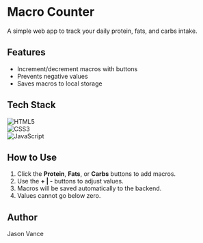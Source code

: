 # Macro Counter

A simple web app to track your daily protein, fats, and carbs intake.

## Features
- Increment/decrement macros with buttons
- Prevents negative values
- Saves macros to local storage

## Tech Stack
![HTML5](https://img.shields.io/badge/HTML5-E34F26?style=for-the-badge&logo=html5&logoColor=white)  
![CSS3](https://img.shields.io/badge/CSS3-1572B6?style=for-the-badge&logo=css3&logoColor=white)  
![JavaScript](https://img.shields.io/badge/JavaScript-F7DF1E?style=for-the-badge&logo=javascript&logoColor=black)

## How to Use
1. Click the **Protein**, **Fats**, or **Carbs** buttons to add macros.
2. Use the **+ | -** buttons to adjust values.
3. Macros will be saved automatically to the backend.
4. Values cannot go below zero.

## Author
Jason Vance
